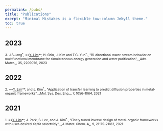 ```yaml
---
permalink: /pubs/
title: "Publications"
exerpt: "Minimal Mistakes is a flexible tow-column Jekyll theme."
toc: true
--- 
```


## 2023
<span style="font-size:75%">
3. J.S.Jang<sup>*</sup>, **<u>Y. Lim</u>**, H. Shin, J. Kim and T.G. Yun<sup>*</sup>., "Bi-directional water-stream behavior on multifunctional membrane for simulataneous energy generation and water purification", _Adv. Mater._, 35, 2209076, 2023
</span>

## 2022
<span style="font-size:75%">
2. **<u>Y. Lim</u>**, and J. Kim<sup>*</sup>., "Application of transfer learning to predict diffusion properties in metal-organic frameworks", _Mol. Sys. Des. Eng._, 7, 1056-1064, 2021
</span>

## 2021
<span style="font-size:75%">
1. **<u>Y. Lim</u>**, J. Park, S. Lee, and J. Kim<sup>*</sup>., "Finely tuned inverse design of metal-organic frameworks with user-desired Xe/Kr selectvitiy", _J. Mater. Chem. A_, 9, 21175-21183, 2021
</span>